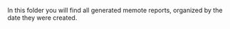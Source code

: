 In this folder you will find all generated memote reports, organized by the date they were created.
